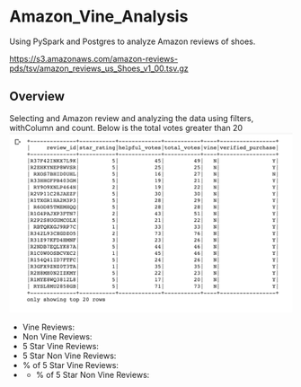 # Amazon_Vine_Analysis
Using PySpark and Postgres to analyze Amazon reviews of shoes.

https://s3.amazonaws.com/amazon-reviews-pds/tsv/amazon_reviews_us_Shoes_v1_00.tsv.gz

## Overview
Selecting and Amazon review and analyzing the data using filters, withColumn and count.
Below is the total votes greater than 20
![Votes greater than 20](https://github.com/AmirO8/Amazon_Vine_Analysis/blob/main/Resources/Votes%20greater%20than%2020.png)

- Vine Reviews:
- Non Vine Reviews:
- 5 Star Vine Reviews:
- 5 Star Non Vine Reviews:
- % of 5 Star Vine Reviews:
- - % of 5 Star Non Vine Reviews:
